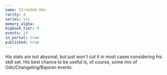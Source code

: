 ```yaml
---
name: Stranded Odo
rarity: 4
series: tos
memory_alpha:
bigbook_tier: 9
events: 14
in_portal: true
published: true
---
```


His stats are not abysmal, but just won't cut it in most cases considering his skill set. His best chance to be useful is, of course, some mix of Odo/Changeling/Bajoran events.
